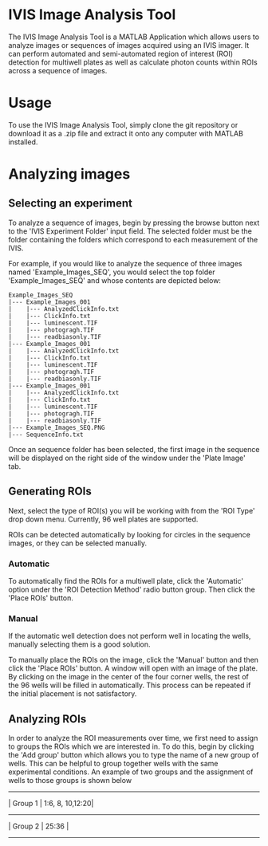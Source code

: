 # IVIS Image Analysis Tool

The IVIS Image Analysis Tool is a MATLAB Application which allows users to analyze images or sequences of images acquired using an IVIS imager. It can perform automated and semi-automated region of interest (ROI) detection for multiwell plates as well as calculate photon counts within ROIs across a sequence of images.

# Usage

To use the IVIS Image Analysis Tool, simply clone the git repository or download it as a .zip file and extract it onto any computer with MATLAB installed.

# Analyzing images

## Selecting an experiment

To analyze a sequence of images, begin by pressing the browse button next to the 'IVIS Experiment Folder' input field. The selected folder must be the folder containing the folders which correspond to each measurement of the IVIS.

For example, if you would like to analyze the sequence of three images named 'Example_Images_SEQ', you would select the top folder 'Example_Images_SEQ' and whose contents are depicted below:

```
Example_Images_SEQ
|--- Example_Images_001
|	 |--- AnalyzedClickInfo.txt
|	 |--- ClickInfo.txt
|	 |--- luminescent.TIF
|	 |--- photogragh.TIF
|	 |--- readbiasonly.TIF
|--- Example_Images_001
|	 |--- AnalyzedClickInfo.txt
|	 |--- ClickInfo.txt
|	 |--- luminescent.TIF
|	 |--- photogragh.TIF
|	 |--- readbiasonly.TIF
|--- Example_Images_001
|	 |--- AnalyzedClickInfo.txt
|	 |--- ClickInfo.txt
|	 |--- luminescent.TIF
|	 |--- photogragh.TIF
|	 |--- readbiasonly.TIF
|--- Example_Images_SEQ.PNG
|--- SequenceInfo.txt
```

Once an sequence folder has been selected, the first image in the sequence will be displayed on the right side of the window under the 'Plate Image' tab.

## Generating ROIs

Next, select the type of ROI(s) you will be working with from the 'ROI Type' drop down menu. Currently, 96 well plates are supported.

ROIs can be detected automatically by looking for circles in the sequence images, or they can be selected manually.

### Automatic
To automatically find the ROIs for a multiwell plate, click the 'Automatic' option under the 'ROI Detection Method' radio button group. Then click the 'Place ROIs' button.

### Manual
If the automatic well detection does not perform well in locating the wells, manually selecting them is a good solution.

To manually place the ROIs on the image, click the 'Manual' button and then click the 'Place ROIs' button. A window will open with an image of the plate. By clicking on the image in the center of the four corner wells, the rest of the 96 wells will be filled in automatically. This process can be repeated if the initial placement is not satisfactory.

## Analyzing ROIs

In order to analyze the ROI measurements over time, we first need to assign to groups the ROIs which we are interested in. To do this, begin by clicking the 'Add group' button which allows you to type the name of a new group of wells. This can be helpful to group together wells with the same experimental conditions. An example of two groups and the assignment of wells to those groups is shown below

___________________________________
| Group 1		| 1:6, 8, 10,12:20|
___________________________________
| Group 2		| 25:36			  |
___________________________________

